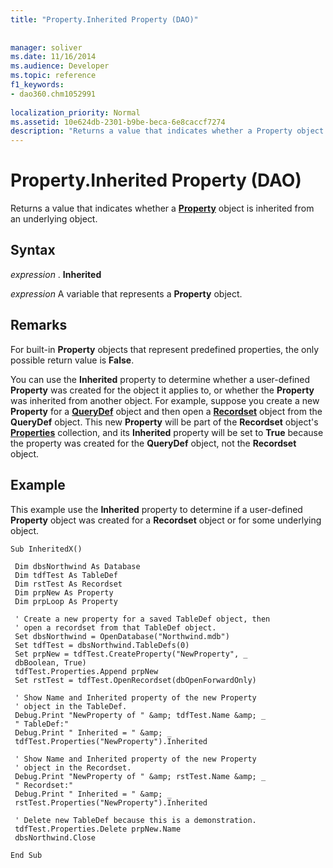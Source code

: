 ```yaml
---
title: "Property.Inherited Property (DAO)"
 
 
manager: soliver
ms.date: 11/16/2014
ms.audience: Developer
ms.topic: reference
f1_keywords:
- dao360.chm1052991
  
localization_priority: Normal
ms.assetid: 10e624db-2301-b9be-beca-6e8caccf7274
description: "Returns a value that indicates whether a Property object is inherited from an underlying object."
---
```


# Property.Inherited Property (DAO)

Returns a value that indicates whether a **[Property](property-object-dao.md)** object is inherited from an underlying object. 
  
## Syntax

 *expression*  . **Inherited**
  
 *expression*  A variable that represents a **Property** object. 
  
## Remarks

For built-in **Property** objects that represent predefined properties, the only possible return value is **False**. 
  
You can use the **Inherited** property to determine whether a user-defined **Property** was created for the object it applies to, or whether the **Property** was inherited from another object. For example, suppose you create a new **Property** for a **[QueryDef](querydef-object-dao.md)** object and then open a **[Recordset](recordset-object-dao.md)** object from the **QueryDef** object. This new **Property** will be part of the **Recordset** object's **[Properties](properties-collection-dao.md)** collection, and its **Inherited** property will be set to **True** because the property was created for the **QueryDef** object, not the **Recordset** object. 
  
## Example

This example use the **Inherited** property to determine if a user-defined **Property** object was created for a **Recordset** object or for some underlying object. 
  
```
Sub InheritedX() 
 
 Dim dbsNorthwind As Database 
 Dim tdfTest As TableDef 
 Dim rstTest As Recordset 
 Dim prpNew As Property 
 Dim prpLoop As Property 
 
 ' Create a new property for a saved TableDef object, then 
 ' open a recordset from that TableDef object. 
 Set dbsNorthwind = OpenDatabase("Northwind.mdb") 
 Set tdfTest = dbsNorthwind.TableDefs(0) 
 Set prpNew = tdfTest.CreateProperty("NewProperty", _ 
 dbBoolean, True) 
 tdfTest.Properties.Append prpNew 
 Set rstTest = tdfTest.OpenRecordset(dbOpenForwardOnly) 
 
 ' Show Name and Inherited property of the new Property 
 ' object in the TableDef. 
 Debug.Print "NewProperty of " &amp; tdfTest.Name &amp; _ 
 " TableDef:" 
 Debug.Print " Inherited = " &amp; _ 
 tdfTest.Properties("NewProperty").Inherited 
 
 ' Show Name and Inherited property of the new Property 
 ' object in the Recordset. 
 Debug.Print "NewProperty of " &amp; rstTest.Name &amp; _ 
 " Recordset:" 
 Debug.Print " Inherited = " &amp; _ 
 rstTest.Properties("NewProperty").Inherited 
 
 ' Delete new TableDef because this is a demonstration. 
 tdfTest.Properties.Delete prpNew.Name 
 dbsNorthwind.Close 
 
End Sub 
 
```


